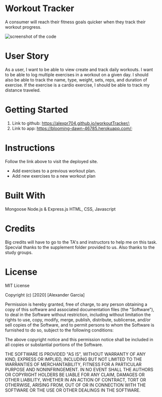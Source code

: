 # Workout Tracker
A consumer will reach their fitness goals quicker when they track their workout progress.

![screenshot of the code](gif.gif)


# User Story

As a user, I want to be able to view create and track daily workouts. I want to be able to log multiple exercises in a workout on a given day. I should also be able to track the name, type, weight, sets, reps, and duration of exercise. If the exercise is a cardio exercise, I should be able to track my distance traveled.

# Getting Started
1. Link to github: https://alexpr704.github.io/workoutTracker/;
2. Link to app: https://blooming-dawn-46785.herokuapp.com/;

# Instructions
Follow the link above to visit the deployed site.
* Add exercises to a previous workout plan.
* Add new exercises to a new workout plan


# Built With
Mongoose
Node.js & Express.js
HTML, CSS, Javascript

# Credits
Big credits will have to go to the TA's and instructors to help me on this task. Specvial thanks to the supplement folder provided to us. Also thanks to the study groups.
# License
MIT License

Copyright (c) [2020] [Alexander Garcia]

Permission is hereby granted, free of charge, to any person obtaining a copy of this software and associated documentation files (the "Software"), to deal in the Software without restriction, including without limitation the rights to use, copy, modify, merge, publish, distribute, sublicense, and/or sell copies of the Software, and to permit persons to whom the Software is furnished to do so, subject to the following conditions:

The above copyright notice and this permission notice shall be included in all copies or substantial portions of the Software.

THE SOFTWARE IS PROVIDED "AS IS", WITHOUT WARRANTY OF ANY KIND, EXPRESS OR IMPLIED, INCLUDING BUT NOT LIMITED TO THE WARRANTIES OF MERCHANTABILITY, FITNESS FOR A PARTICULAR PURPOSE AND NONINFRINGEMENT. IN NO EVENT SHALL THE AUTHORS OR COPYRIGHT HOLDERS BE LIABLE FOR ANY CLAIM, DAMAGES OR OTHER LIABILITY, WHETHER IN AN ACTION OF CONTRACT, TORT OR OTHERWISE, ARISING FROM, OUT OF OR IN CONNECTION WITH THE SOFTWARE OR THE USE OR OTHER DEALINGS IN THE SOFTWARE.